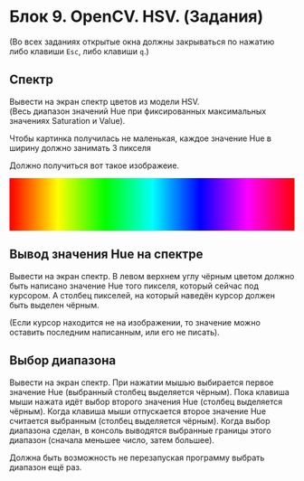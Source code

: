 # Блок 9. OpenCV. HSV. (Задания)

(Во всех заданиях открытые окна должны закрываться по нажатию либо клавиши `Esc`, либо клавиши `q`.)

## Спектр
Вывести на экран спектр цветов из модели HSV.\
(Весь диапазон значений Hue при фиксированных максимальных значениях Saturation и Value).

Чтобы картинка получилась не маленькая, каждое значение Hue в ширину должно занимать 3 пикселя

Должно получиться вот такое изображеие.

<img style="display: block; margin: 0 auto" src="./Images/HueScale_example.png">

## Вывод значения Hue на спектре
Вывести на экран спектр. В левом верхнем углу чёрным цветом должно быть написано значение Hue того пикселя, который сейчас под курсором. А столбец пикселей, на который наведён курсор должен быть выделен чёрным.

(Если курсор находится не на изображении, то значение можно оставить последним написанным, или его не писать).

## Выбор диапазона
Вывести на экран спектр. При нажатии мышью выбирается первое значение Hue (выбранный столбец выделяется чёрным). Пока клавиша мыши нажата идёт выбор второго значения Hue (столбец выделяется чёрным). Когда клавиша мыши отпускается второе значение Hue считается выбранным (столбец выделяется чёрным). Когда выбор диапазона сделан, в консоль выводятся выбранные границы этого диапазон (сначала меньшее число, затем большее).

Должна быть возможность не перезапуская программу выбрать диапазон ещё раз.
